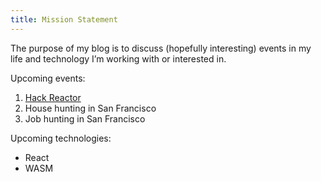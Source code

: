 ```yaml
---
title: Mission Statement
---
```


The purpose of my blog is to discuss (hopefully interesting) events in my life and technology I’m working with or interested in.

Upcoming events:

1. [Hack Reactor](http://www.hackreactor.com)
1. House hunting in San Francisco
1. Job hunting in San Francisco

Upcoming technologies:

- React
- WASM
